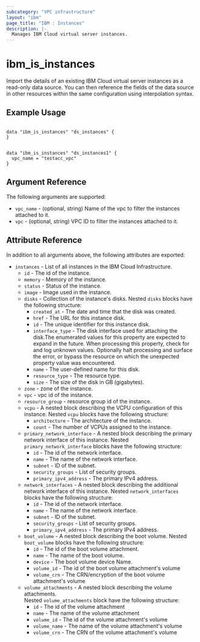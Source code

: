 ```yaml
---
subcategory: "VPC infrastructure"
layout: "ibm"
page_title: "IBM : Instances"
description: |-
  Manages IBM Cloud virtual server instances.
---
```


# ibm\_is_instances

Import the details of an existing IBM Cloud virtual server instances as a read-only data source. You can then reference the fields of the data source in other resources within the same configuration using interpolation syntax.


## Example Usage

```hcl

data "ibm_is_instances" "ds_instances" {
}

```

```hcl

data "ibm_is_instances" "ds_instances1" {
  vpc_name = "testacc_vpc"
}

```
## Argument Reference

The following arguments are supported:

* `vpc_name` - (optional, string) Name of the vpc to filter the instances attached to it.
* `vpc` - (optional, string) VPC ID to filter the instances attached to it.

## Attribute Reference

In addition to all arguments above, the following attributes are exported:

* `instances` - List of all instances in the IBM Cloud Infrastructure.
  * `id` - The id of the instance.
  * `memory` - Memory of the instance.
  * `status` - Status of the instance.
  * `image` - Image used in the instance.
  * `disks` - Collection of the instance's disks. Nested `disks` blocks have the following structure:
	  * `created_at` - The date and time that the disk was created.
	  * `href` - The URL for this instance disk.
	  * `id` - The unique identifier for this instance disk.
	  * `interface_type` - The disk interface used for attaching the disk.The enumerated values for this property are expected to expand in the future. When processing this property, check for and log unknown values. Optionally halt processing and surface the error, or bypass the resource on which the unexpected property value was encountered.
	  * `name` - The user-defined name for this disk.
	  * `resource_type` - The resource type.
	  * `size` - The size of the disk in GB (gigabytes).
  * `zone` - zone of the instance.
  * `vpc` - vpc id of the instance.
  * `resource_group` - resource group id of the instance.
  * `vcpu` - A nested block describing the VCPU configuration of this instance.
  Nested `vcpu` blocks have the following structure:
    * `architecture` - The architecture of the instance.
    * `count` - The number of VCPUs assigned to the instance.
  * `primary_network_interface` - A nested block describing the primary network interface of this instance.
  Nested `primary_network_interface` blocks have the following structure:
    * `id` - The id of the network interface.
    * `name` - The name of the network interface.
    * `subnet` -  ID of the subnet.
    * `security_groups` -  List of security groups.
    * `primary_ipv4_address` - The primary IPv4 address.
  * `network_interfaces` - A nested block describing the additional network interface of this instance.
  Nested `network_interfaces` blocks have the following structure:
    * `id` - The id of the network interface.
    * `name` - The name of the network interface.
    * `subnet` -  ID of the subnet.
    * `security_groups` -  List of security groups.
    * `primary_ipv4_address` - The primary IPv4 address.
  * `boot_volume` - A nested block describing the boot volume.
  Nested `boot_volume` blocks have the following structure:
    * `id` -  The id of the boot volume attachment.
    * `name` - The name of the boot volume.
    * `device` -  The boot volume device Name.
    * `volume_id` - The id of the boot volume attachment's volume
    * `volume_crn` - The CRN/encryption of the boot volume attachment's volume
  * `volume_attachments` - A nested block describing the volume attachments.  
  Nested `volume_attachments` block have the following structure:
    * `id` - The id of the volume attachment
    * `name` -  The name of the volume attachment
    * `volume_id` - The id of the volume attachment's volume
    * `volume_name` -  The name of the volume attachment's volume
    * `volume_crn` -  The CRN of the volume attachment's volume
